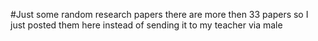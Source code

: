 #Just some random research papers
there are more then 33 papers so I just posted them here instead of sending it to my teacher via male
